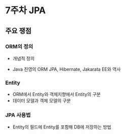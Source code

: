# 7주차 JPA

## 주요 쟁점

### ORM의 정의

- 개념적 정의

- Java 진영의 ORM JPA, Hibernate, Jakarata EE와 역사

### Entity

- ORM에서 Entity와 객체지향에서 Entity의 구분
- 데이터 모델과 객체 모델의 구분

### JPA 사용법

- Entity의 필드에 Entity를 포함해 DB에 저장하는 방법
